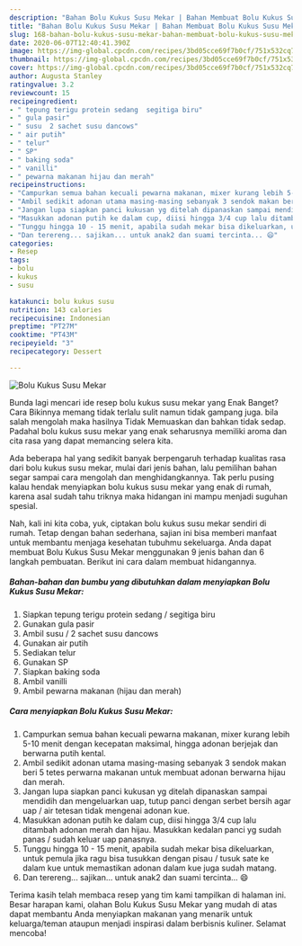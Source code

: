 ```yaml
---
description: "Bahan Bolu Kukus Susu Mekar | Bahan Membuat Bolu Kukus Susu Mekar Yang Mudah Dan Praktis"
title: "Bahan Bolu Kukus Susu Mekar | Bahan Membuat Bolu Kukus Susu Mekar Yang Mudah Dan Praktis"
slug: 168-bahan-bolu-kukus-susu-mekar-bahan-membuat-bolu-kukus-susu-mekar-yang-mudah-dan-praktis
date: 2020-06-07T12:40:41.390Z
image: https://img-global.cpcdn.com/recipes/3bd05cce69f7b0cf/751x532cq70/bolu-kukus-susu-mekar-foto-resep-utama.jpg
thumbnail: https://img-global.cpcdn.com/recipes/3bd05cce69f7b0cf/751x532cq70/bolu-kukus-susu-mekar-foto-resep-utama.jpg
cover: https://img-global.cpcdn.com/recipes/3bd05cce69f7b0cf/751x532cq70/bolu-kukus-susu-mekar-foto-resep-utama.jpg
author: Augusta Stanley
ratingvalue: 3.2
reviewcount: 15
recipeingredient:
- " tepung terigu protein sedang  segitiga biru"
- " gula pasir"
- " susu  2 sachet susu dancows"
- " air putih"
- " telur"
- " SP"
- " baking soda"
- " vanilli"
- " pewarna makanan hijau dan merah"
recipeinstructions:
- "Campurkan semua bahan kecuali pewarna makanan, mixer kurang lebih 5-10 menit dengan kecepatan maksimal, hingga adonan berjejak dan berwarna putih kental."
- "Ambil sedikit adonan utama masing-masing sebanyak 3 sendok makan beri 5 tetes perwarna makanan untuk membuat adonan berwarna hijau dan merah."
- "Jangan lupa siapkan panci kukusan yg ditelah dipanaskan sampai mendidih dan mengeluarkan uap, tutup panci dengan serbet bersih agar uap / air tetesan tidak mengenai adonan kue."
- "Masukkan adonan putih ke dalam cup, diisi hingga 3/4 cup lalu ditambah adonan merah dan hijau. Masukkan kedalan panci yg sudah panas / sudah keluar uap panasnya."
- "Tunggu hingga 10 - 15 menit, apabila sudah mekar bisa dikeluarkan, untuk pemula jika ragu bisa tusukkan dengan pisau / tusuk sate ke dalam kue untuk memastikan adonan dalam kue juga sudah matang."
- "Dan terereng... sajikan... untuk anak2 dan suami tercinta... 😄"
categories:
- Resep
tags:
- bolu
- kukus
- susu

katakunci: bolu kukus susu 
nutrition: 143 calories
recipecuisine: Indonesian
preptime: "PT27M"
cooktime: "PT43M"
recipeyield: "3"
recipecategory: Dessert

---
```



![Bolu Kukus Susu Mekar](https://img-global.cpcdn.com/recipes/3bd05cce69f7b0cf/751x532cq70/bolu-kukus-susu-mekar-foto-resep-utama.jpg)

Bunda lagi mencari ide resep bolu kukus susu mekar yang Enak Banget? Cara Bikinnya memang tidak terlalu sulit namun tidak gampang juga. bila salah mengolah maka hasilnya Tidak Memuaskan dan bahkan tidak sedap. Padahal bolu kukus susu mekar yang enak seharusnya memiliki aroma dan cita rasa yang dapat memancing selera kita.



Ada beberapa hal yang sedikit banyak berpengaruh terhadap kualitas rasa dari bolu kukus susu mekar, mulai dari jenis bahan, lalu pemilihan bahan segar sampai cara mengolah dan menghidangkannya. Tak perlu pusing kalau hendak menyiapkan bolu kukus susu mekar yang enak di rumah, karena asal sudah tahu triknya maka hidangan ini mampu menjadi suguhan spesial.


Nah, kali ini kita coba, yuk, ciptakan bolu kukus susu mekar sendiri di rumah. Tetap dengan bahan sederhana, sajian ini bisa memberi manfaat untuk membantu menjaga kesehatan tubuhmu sekeluarga. Anda dapat membuat Bolu Kukus Susu Mekar menggunakan 9 jenis bahan dan 6 langkah pembuatan. Berikut ini cara dalam membuat hidangannya.

<!--inarticleads1-->

##### Bahan-bahan dan bumbu yang dibutuhkan dalam menyiapkan Bolu Kukus Susu Mekar:

1. Siapkan  tepung terigu protein sedang / segitiga biru
1. Gunakan  gula pasir
1. Ambil  susu / 2 sachet susu dancows
1. Gunakan  air putih
1. Sediakan  telur
1. Gunakan  SP
1. Siapkan  baking soda
1. Ambil  vanilli
1. Ambil  pewarna makanan (hijau dan merah)




<!--inarticleads2-->

##### Cara menyiapkan Bolu Kukus Susu Mekar:

1. Campurkan semua bahan kecuali pewarna makanan, mixer kurang lebih 5-10 menit dengan kecepatan maksimal, hingga adonan berjejak dan berwarna putih kental.
1. Ambil sedikit adonan utama masing-masing sebanyak 3 sendok makan beri 5 tetes perwarna makanan untuk membuat adonan berwarna hijau dan merah.
1. Jangan lupa siapkan panci kukusan yg ditelah dipanaskan sampai mendidih dan mengeluarkan uap, tutup panci dengan serbet bersih agar uap / air tetesan tidak mengenai adonan kue.
1. Masukkan adonan putih ke dalam cup, diisi hingga 3/4 cup lalu ditambah adonan merah dan hijau. Masukkan kedalan panci yg sudah panas / sudah keluar uap panasnya.
1. Tunggu hingga 10 - 15 menit, apabila sudah mekar bisa dikeluarkan, untuk pemula jika ragu bisa tusukkan dengan pisau / tusuk sate ke dalam kue untuk memastikan adonan dalam kue juga sudah matang.
1. Dan terereng... sajikan... untuk anak2 dan suami tercinta... 😄




Terima kasih telah membaca resep yang tim kami tampilkan di halaman ini. Besar harapan kami, olahan Bolu Kukus Susu Mekar yang mudah di atas dapat membantu Anda menyiapkan makanan yang menarik untuk keluarga/teman ataupun menjadi inspirasi dalam berbisnis kuliner. Selamat mencoba!
